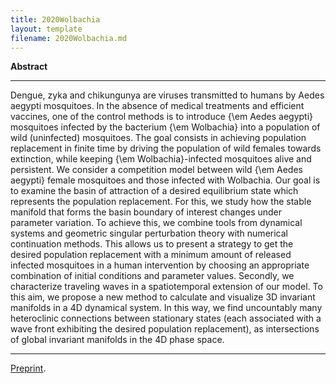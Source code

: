 ```yaml
---
title: 2020Wolbachia
layout: template
filename: 2020Wolbachia.md
--- 
```


**Abstract**

***

Dengue, zyka and chikungunya are viruses transmitted to humans by Aedes aegypti mosquitoes. In the absence of medical treatments and efficient vaccines, one of the control methods is to introduce {\em Aedes aegypti} mosquitoes infected by the bacterium {\em Wolbachia}  into a population of wild (uninfected) mosquitoes. The goal consists in achieving population replacement in finite time by driving the population of wild females towards extinction, while keeping {\em Wolbachia}-infected mosquitoes alive and persistent. 
We consider a competition model between wild  {\em Aedes aegypti} female mosquitoes and those infected with  Wolbachia. Our goal is to examine the basin of attraction of a desired equilibrium state which represents the population replacement. For this, we study how the stable manifold that forms the basin boundary of interest changes under parameter variation. To achieve this, we combine tools from dynamical systems and geometric singular perturbation theory with numerical continuation methods. This allows us to present a strategy to get the desired population replacement with a minimum amount of released infected mosquitoes in a human intervention by choosing an appropriate combination of initial conditions and parameter values. Secondly, we characterize traveling waves in a spatiotemporal extension of our model. To this aim, we propose a new method to calculate and visualize 3D invariant manifolds in a 4D dynamical system.  In this way, we find uncountably many heteroclinic connections between stationary states (each associated with a wave front exhibiting the desired population replacement), as intersections of global invariant manifolds in the 4D phase space.

***

[Preprint](/assets/files/2020Wolbachia.pdf).
